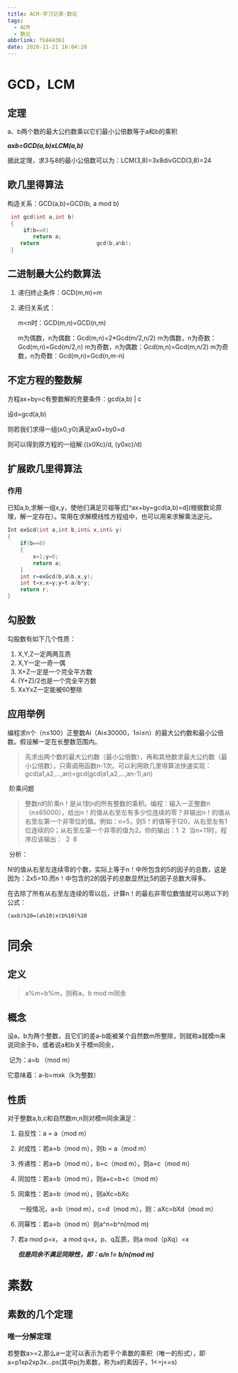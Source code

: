```yaml
---
title: ACM-学习记录-数论
tags:
  - ACM
  - 数论
abbrlink: fb844361
date: 2020-11-21 16:04:28
---
```


# GCD，LCM

## 定理

a、b两个数的最大公约数乘以它们最小公倍数等于a和b的乘积

___axb=GCD(a,b)xLCM(a,b)___

据此定理，求3与8的最小公倍数可以为：LCM(3,8)=3x8divGCD(3,8)=24

<!--more-->

## 欧几里得算法

构造关系：GCD(a,b)=GCD(b, a mod b)

```c++
 int gcd(int a,int b) 
 { 
	 if(b==0)
	 	return a; 
	return  				gcd(b,a%b); 
 } 
```

## 二进制最大公约数算法

1. 递归终止条件：GCD(m,m)=m

2. 递归关系式：

   m<n时：GCD(m,n)=GCD(n,m)

   m为偶数，n为偶数：Gcd(m,n)=2*Gcd(m/2,n/2)
   m为偶数，n为奇数：Gcd(m,n)=Gcd(m/2,n)
   m为奇数，n为偶数：Gcd(m,n)=Gcd(m,n/2)
   m为奇数，n为奇数：Gcd(m,n)=Gcd(n,m-n)

## 不定方程的整数解

方程ax+by=c有整数解的充要条件：gcd(a,b) | c



设d=gcd(a,b)

则若我们求得一组(x0,y0)满足ax0+by0=d

则可以得到原方程的一组解:((x0Xc)/d, (y0xc)/d)

## 扩展欧几里得算法

### 作用

已知a,b,求解一组x,y，使他们满足贝祖等式[^ax+by=gcd(a,b)=d](根据数论原理，解一定存在）。常用在求解模线性方程组中，也可以用来求解乘法逆元。

```c++
Int exGcd(int a,int b,int& x,int& y)
{
	if(b==0)
	{
		x=1;y=0;
		return a;
	}
	int r=exGcd(b,a%b,x,y);
	int t=x;x=y;y=t-a/b*y;
	return r;
}
```

## 勾股数

勾股数有如下几个性质：

1. X,Y,Z一定两两互质
2. X,Y一定一奇一偶
3. X+Z一定是一个完全平方数
4. (Y+Z)/2也是一个完全平方数
5. XxYxZ一定能被60整除



## 应用举例

​	编程求n个（n≤100）正整数Ai（Ai≤30000，1≤i≤n）的最大公约数和最小公倍数。假设解一定在长整数范围内。

> 先求出两个数的最大公约数（最小公倍数），再和其他数求最大公约数（最小公倍数），只需调用函数n-1次。可以利用欧几里得算法快速实现：gcd(a1,a2,...,an)=gcd(gcd(a1,a2,...,an-1),an)

​	阶乘问题

> ​	整数n的阶乘n！是从1到n的所有整数的乘积。编程：输入一正整数n（n≤65000），给出n！的值从右至左有多少位连续的零？并输出n！的值从右至左第一个非零位的值。
> ​	例如：n=5，则5！的值等于120，从右至左有1位连续的0；从右至左第一个非零的值为2。你的输出： 
> ​	1 
> ​	2
> ​	当n=11时，程序应该输出： 
> ​	2
> ​	8

​	分析：

​	N!的值从右至左连续零的个数，实际上等于n！中所包含的5的因子的总数，这是因为：2x5=10.而n！中包含的2的因子的总数显然比5的因子总数大得多。

​	在去除了所有从右至左连续的零以后，计算n！的最右非零位数值就可以用以下的公式：

```
(axb)%10=(a%10)x(b%10)%10
```



# 同余

## 定义

> a%m=b%m，则称a，b mod m同余

## 概念

设a，b为两个整数，且它们的差a-b能被某个自然数m所整除，则就称a就模m来说同余于b，或者说a和b关于模m同余，

​	记为：a=b （mod m）

它意味着：a-b=mxk（k为整数）

## 性质

对于整数a,b,c和自然数m,n则对模m同余满足：

1. 自反性：a = a（mod m）

2. 对成性：若a=b（mod m），则b = a（mod m）

3. 传递性：若a=b（mod m），b=c（mod m），则a=c（mod m）

4. 同加性：若a=b（mod m），则a+c=b+c（mod m）

5. 同乘性：若a=b（mod m），则aXc=bXc

   ​		一般情况，a=b（mod m），c=d（mod m），则：aXc=bXd（mod m）

6. 同幂性：若a=b（mod m）则a^n=b^n(mod m)

7. 若a mod p=x， a mod q=x，p、q互质，则a mod（pXq）=x

   ***但是同余不满足同除性，即：a/n != b/n(mod m)***

# 素数

## 素数的几个定理

### 唯一分解定理

​	若整数a>=2,那么a一定可以表示为若干个素数的乘积（唯一的形式），即a=p1xp2xp3x...ps(其中pj为素数，称为a的素因子，1<=j<=s)

​	